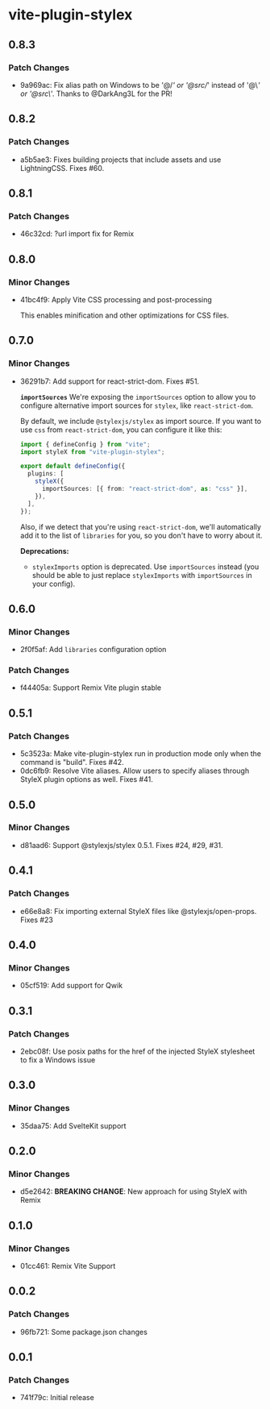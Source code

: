 # vite-plugin-stylex

## 0.8.3

### Patch Changes

- 9a969ac: Fix alias path on Windows to be '@/_' or '@src/_' instead of '@\\_' or '@src\\_'. Thanks to @DarkAng3L for the PR!

## 0.8.2

### Patch Changes

- a5b5ae3: Fixes building projects that include assets and use LightningCSS. Fixes #60.

## 0.8.1

### Patch Changes

- 46c32cd: ?url import fix for Remix

## 0.8.0

### Minor Changes

- 41bc4f9: Apply Vite CSS processing and post-processing

  This enables minification and other optimizations for CSS files.

## 0.7.0

### Minor Changes

- 36291b7: Add support for react-strict-dom. Fixes #51.

  **`importSources`**
  We're exposing the `importSources` option to allow you to configure alternative import sources for `stylex`, like `react-strict-dom`.

  By default, we include `@stylexjs/stylex` as import source. If you want to use `css` from `react-strict-dom`, you can configure it like this:

  ```ts
  import { defineConfig } from "vite";
  import styleX from "vite-plugin-stylex";

  export default defineConfig({
    plugins: [
      styleX({
        importSources: [{ from: "react-strict-dom", as: "css" }],
      }),
    ],
  });
  ```

  Also, if we detect that you're using `react-strict-dom`, we'll automatically add it to the list of `libraries` for you, so you don't have to worry about it.

  **Deprecations:**

  - `stylexImports` option is deprecated. Use `importSources` instead (you should be able to just replace `stylexImports` with `importSources` in your config).

## 0.6.0

### Minor Changes

- 2f0f5af: Add `libraries` configuration option

### Patch Changes

- f44405a: Support Remix Vite plugin stable

## 0.5.1

### Patch Changes

- 5c3523a: Make vite-plugin-stylex run in production mode only when the command is "build". Fixes #42.
- 0dc6fb9: Resolve Vite aliases. Allow users to specify aliases through StyleX plugin options as well. Fixes #41.

## 0.5.0

### Minor Changes

- d81aad6: Support @stylexjs/stylex 0.5.1. Fixes #24, #29, #31.

## 0.4.1

### Patch Changes

- e66e8a8: Fix importing external StyleX files like @stylexjs/open-props. Fixes #23

## 0.4.0

### Minor Changes

- 05cf519: Add support for Qwik

## 0.3.1

### Patch Changes

- 2ebc08f: Use posix paths for the href of the injected StyleX stylesheet to fix a Windows issue

## 0.3.0

### Minor Changes

- 35daa75: Add SvelteKit support

## 0.2.0

### Minor Changes

- d5e2642: **BREAKING CHANGE**: New approach for using StyleX with Remix

## 0.1.0

### Minor Changes

- 01cc461: Remix Vite Support

## 0.0.2

### Patch Changes

- 96fb721: Some package.json changes

## 0.0.1

### Patch Changes

- 741f79c: Initial release
